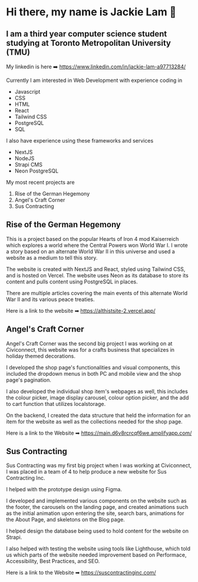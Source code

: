# Hi there, my name is Jackie Lam 👋

## I am a third year computer science student studying at Toronto Metropolitan University (TMU)

My linkedin is here ➡️ https://www.linkedin.com/in/jackie-lam-a97713284/
 
Currently I am interested in Web Development with experience coding in
- Javascript
- CSS
- HTML
- React
- Tailwind CSS
- PostgreSQL
- SQL

I also have experience using these frameworks and services
- NextJS
- NodeJS
- Strapi CMS
- Neon PostgreSQL

My most recent projects are
1. Rise of the German Hegemony
2. Angel's Craft Corner
3. Sus Contracting

## Rise of the German Hegemony
This is a project based on the popular Hearts of Iron 4 mod Kaiserreich which explores a world where the Central Powers won World War I. I wrote a story based on an alternate World War II in this universe and used a website as a medium to tell this story.

The website is created with NextJS and React, styled using Tailwind CSS, and is hosted on Vercel. The website uses Neon as its database to store its content and pulls content using PostgreSQL in places.

There are multiple articles covering the main events of this alternate World War II and its various peace treaties.

Here is a link to the website ➡ https://althistsite-2.vercel.app/

## Angel's Craft Corner

Angel's Craft Corner was the second big project I was working on at Civiconnect, this website was for a crafts business that specializes in holiday themed decorations.

I developed the shop page's functionalities and visual components, this included the dropdown menus in both PC and mobile view and the shop page's pagination.

I also developed the individual shop item's webpages as well, this includes the colour picker, image display carousel, colour option picker, and the add to cart function that utilizes localstorage.

On the backend, I created the data structure that held the information for an item for the website as well as the collections needed for the shop page.

Here is a link to the Website ➡ https://main.d6v8rcrcqf6we.amplifyapp.com/

## Sus Contracting

Sus Contracting was my first big project when I was working at Civiconnect, I was placed in a team of 4 to help produce a new website for Sus Contracting Inc.

I helped with the prototype design using Figma.

I developed and implemented various components on the website such as the footer, the carousels on the landing page, and created animations such as the initial animation upon entering the site, search bars, animations for the About Page, and skeletons on the Blog page.

I helped design the database being used to hold content for the website on Strapi.

I also helped with testing the website using tools like Lighthouse, which told us which parts of the website needed improvement based on Performace, Accessibility, Best Practices, and SEO.

Here is a link to the Website ➡ https://suscontractinginc.com/
<!--
**jackie-png/jackie-png** is a ✨ _special_ ✨ repository because its `README.md` (this file) appears on your GitHub profile.

Here are some ideas to get you started:

- 🔭 I’m currently working on ...
- 🌱 I’m currently learning ...
- 👯 I’m looking to collaborate on ...
- 🤔 I’m looking for help with ...
- 💬 Ask me about ...
- 📫 How to reach me: ...
- 😄 Pronouns: ...
- ⚡ Fun fact: ...
-->
